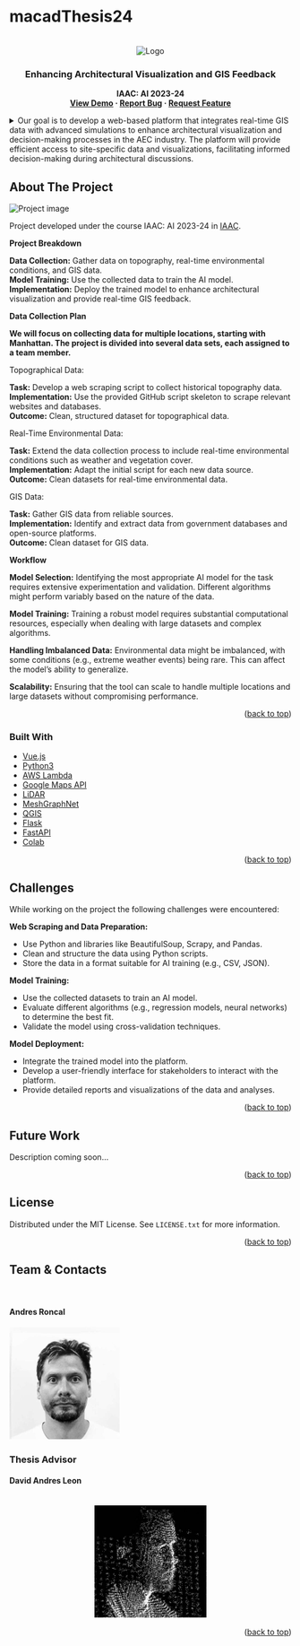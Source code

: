 # macadThesis24
<!-- PROJECT LOGO -->
<br />
<div align="center">
    <img src="https://github.com/ronmaccms/macadThesis24/assets/logos/project-logo.jpg" alt="Logo" width="450">
  <h3 align="center"> Enhancing Architectural Visualization and GIS Feedback </h3>
  <p align="center" style="font-weight: bold;">IAAC: AI 2023-24<br>
    <a href="https://colab.research.google.com/github/ronmaccms/macadThesis24/blob/main/src/notebook.ipynb">View Demo</a>
    ·
    <a href="https://github.com/ronmaccms/macadThesis24/issues">Report Bug</a>
    ·
    <a href="https://github.com/ronmaccms/macadThesis24/issues">Request Feature</a>
  </p>
</div>

<!-- TABLE OF CONTENTS -->
<details>
  <summary>Our goal is to develop a web-based platform that integrates real-time GIS data with advanced simulations to enhance architectural visualization and decision-making processes in the AEC industry. The platform will provide efficient access to site-specific data and visualizations, facilitating informed decision-making during architectural discussions.</summary>
  <ol>
    <li>
      <a href="#about-the-project">About the Project</a>
      <ul>
        <li><a href="#intro">Intro</a></li>
        <li><a href="#built-with">Built With</a></li>
      </ul>
    </li>
    <li><a href="#challenges">Challenges</a></li>
    <li><a href="#license">License</a></li>
    <li><a href="#team">Team</a></li>
  </ol>
</details>

<!-- ABOUT THE PROJECT -->
## About The Project
![Project image](assets/img/project-img.png)

Project developed under the course IAAC: AI 2023-24 in [IAAC](https://iaac.net/).

__Project Breakdown__

__Data Collection:__ Gather data on topography, real-time environmental conditions, and GIS data.  
__Model Training:__ Use the collected data to train the AI model.  
__Implementation:__ Deploy the trained model to enhance architectural visualization and provide real-time GIS feedback.

__Data Collection Plan__

__We will focus on collecting data for multiple locations, starting with Manhattan. The project is divided into several data sets, each assigned to a team member.__

Topographical Data:

__Task:__ Develop a web scraping script to collect historical topography data.  
__Implementation:__ Use the provided GitHub script skeleton to scrape relevant websites and databases.  
__Outcome:__ Clean, structured dataset for topographical data.

Real-Time Environmental Data:

__Task:__ Extend the data collection process to include real-time environmental conditions such as weather and vegetation cover.  
__Implementation:__ Adapt the initial script for each new data source.  
__Outcome:__ Clean datasets for real-time environmental data.

GIS Data:

__Task:__ Gather GIS data from reliable sources.  
__Implementation:__ Identify and extract data from government databases and open-source platforms.  
__Outcome:__ Clean dataset for GIS data.

__Workflow__

__Model Selection:__ Identifying the most appropriate AI model for the task requires extensive experimentation and validation. Different algorithms might perform variably based on the nature of the data.

__Model Training:__ Training a robust model requires substantial computational resources, especially when dealing with large datasets and complex algorithms.

__Handling Imbalanced Data:__ Environmental data might be imbalanced, with some conditions (e.g., extreme weather events) being rare. This can affect the model’s ability to generalize.

__Scalability:__ Ensuring that the tool can scale to handle multiple locations and large datasets without compromising performance.

<p align="right">(<a href="#readme-top">back to top</a>)</p>

### Built With
* [Vue.js](https://vuejs.org/)
* [Python3](https://www.python.org/)
* [AWS Lambda](https://aws.amazon.com/lambda/)
* [Google Maps API](https://developers.google.com/maps)
* [LiDAR](https://www.lidar.com/)
* [MeshGraphNet](https://arxiv.org/pdf/2010.03409.pdf)
* [QGIS](https://qgis.org/)
* [Flask](https://flask.palletsprojects.com/en/2.3.x/)
* [FastAPI](https://fastapi.tiangolo.com/)
* [Colab](https://colab.research.google.com/)

<p align="right">(<a href="#readme-top">back to top</a>)</p>

## Challenges
While working on the project the following challenges were encountered:

__Web Scraping and Data Preparation:__

- Use Python and libraries like BeautifulSoup, Scrapy, and Pandas.
- Clean and structure the data using Python scripts.
- Store the data in a format suitable for AI training (e.g., CSV, JSON).

__Model Training:__

- Use the collected datasets to train an AI model.
- Evaluate different algorithms (e.g., regression models, neural networks) to determine the best fit.
- Validate the model using cross-validation techniques.

__Model Deployment:__

- Integrate the trained model into the platform.
- Develop a user-friendly interface for stakeholders to interact with the platform.
- Provide detailed reports and visualizations of the data and analyses.

<p align="right">(<a href="#readme-top">back to top</a>)</p>

## Future Work
Description coming soon...

<p align="right">(<a href="#readme-top">back to top</a>)</p>

## License
Distributed under the MIT License. See `LICENSE.txt` for more information.

<p align="right">(<a href="#readme-top">back to top</a>)</p>

## Team & Contacts
<br />
<h4>Andres Roncal</h4>
<div style="width:100%;" width=100%>
    <div>
        <a href="https://www.linkedin.com/in/andres-roncal-1b148a132/" target="_blank">
            <img src="src\img\andres.png" style="filter: grayscale(100%);" alt="Andres Roncal" height=200px style="filter: grayscale(100%);">
        </a>
    </div>
  <h3>Thesis Advisor</h3>
  <h4>David Andres Leon</h4>
  <br />
    <div style="display:flex; flex-direction: row; flex-wrap; justify-content:space-around;">
        <a href="https://es.linkedin.com/in/davidandresleon" target="_blank">
          <img src="src\img\davidProfilePic.png" style="filter: grayscale(100%);" alt="David Andres Leon" height=200px>
        </a>
    </div>
</div>
<p align="right">(<a href="#readme-top">back to top</a>)</p>
